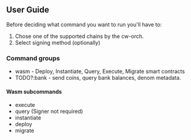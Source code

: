 ## User Guide
Before deciding what command you want to run you'll have to:
1. Chose one of the supported chains by the cw-orch.
2. Select signing method (optionally)

### Command groups

- wasm - Deploy, Instantiate, Query, Execute, Migrate smart contracts
- TODO?:bank - send coins, query bank balances, denom metadata.

#### Wasm subcommands
- execute
- query (Signer not required)
- instantiate
- deploy
- migrate

